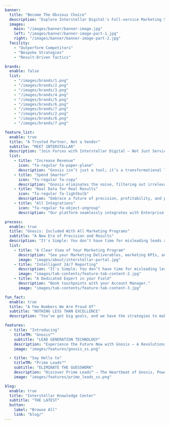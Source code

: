 ```yaml
---
banner:
  title: "Become The Obvious Choice"
  description: "Explore Interstellar Digital's Full-service Marketing Solutions to See How we Can Help you Boost Exposure, Generate Leads, and Turn Visitors into Loyal Customers."
  images:
    main: "/images/banner/banner-image.jpg"
    left: "/images/banner/banner-image-part-1.jpg"
    right: "/images/banner/banner-image-part-2.jpg"
  facility:
    - "Outperform Competitors"
    - "Bespoke Strategies"
    - "Result-Driven Tactics"

brands:
  enable: false
  list:
    - "/images/brands/1.png"
    - "/images/brands/2.png"
    - "/images/brands/3.png"
    - "/images/brands/4.png"
    - "/images/brands/5.png"
    - "/images/brands/6.png"
    - "/images/brands/7.png"
    - "/images/brands/2.png"
    - "/images/brands/6.png"
    - "/images/brands/7.png"

feature_list:
  enable: true
  title: "A Trusted Partner, Not a Vendor"
  subtitle: "MEET INTERSTELLAR"
  description: "Join Forces with Interstellar Digital – Not Just Service Providers, but Visionary Advisors Revolutionizing Your Marketing Journey!"
  list:
    - title: "Increase Revenue"
      icon: "fa-regular fa-paper-plane"
      description: "Gnosis isn’t just a tool; it’s a transformational leap forward in lead generation."
    - title: "Spend Smarter"
      icon: "fa-regular fa-copy"
      description: "Gnosis eliminates the noise, filtering out irrelevant data like page visits, spam calls, and forms. We’re able to provide our customers with a precise cost per lead."
    - title: "Real Data for Real Results"
      icon: "fa-regular fa-lightbulb"
      description: "Embrace a future of precision, profitability, and progress with Gnosis and Prime Leads™."
    - title: "All Integrations"
      icon: "fa-regular fa-object-ungroup"
      description: "Our platform seamlessly integrates with Enterprise marketing automation and reporting stacks. In fact, Gnosis is an API that be referenecd in other customer reporting applications."

process:
  enable: true
  title: "Gnosis: Included With All Marketing Programs"
  subtitle: "A New Era of Precision and Results"
  description: "It's Simple: You don’t have time for misleading leads and KPIs."
  list:
    - title: "A Clear View of Your Marketing Program"
      description: "See your Marketing Deliverables, marketing KPIs, and Prime Lead totals from your custom Gnosis dashboard."
      image: "images/about/interstellar-portal.jpg"
    - title: "Intelligent 24/7 Reporting"
      description: "It's Simple: You don’t have time for misleading leads and KPIs. Gnosis eliminates the noise, filtering out irrelevant data like page visits, spam calls, and forms. "
      image: "images/tab-contents/feature-tab-content-2.jpg"
    - title: "A Dedicated Expert in your Field"
      description: "Book touchpoints with your Account Manager."
      image: "images/tab-contents/feature-tab-content-3.jpg"

fun_fact:
  enable: true
  title: "A Few Numbers We Are Proud Of"
  subtitle: "NOTHING LESS THAN EXCELLENCE"
  description: "You’ve got big goals, and we have the strategies to make them a reality. <br> At Interstellar Digital, we understand and put into action the methods we know drive success, and what makes us unique is how we make these methods work even better for your business."

features:
  - title: "Introducing"
    titleTM: "Gnosis™"
    subtitle: "LEAD GENERATION TECHNOLOGY"
    description: "Experience the Future Now with Gnosis – A Revolutionary Creation by Interstellar Digital in Partnership with Azure!"
    image: "images/features/gnosis_ss.png"

  - title: "Say Hello to"
    titleTM: "Prime Leads™"
    subtitle: "ELIMINATE THE GUESSWORK"
    description: "Discover Prime Leads™ – The Heartbeat of Gnosis, Powering Your Lead Generation with Unprecedented Accuracy! <br> <br> This Groundbreaking Feature Enables us to Identify and Focus on Leads with the Highest Potential."
    image: "images/features/prime_leads_ss.png"

blog:
  enable: true
  title: "Interstellar Knowledge Center"
  subtitle: "THE LATEST"
  button:
    label: "Browse All"
    link: "blog/"
---
```

